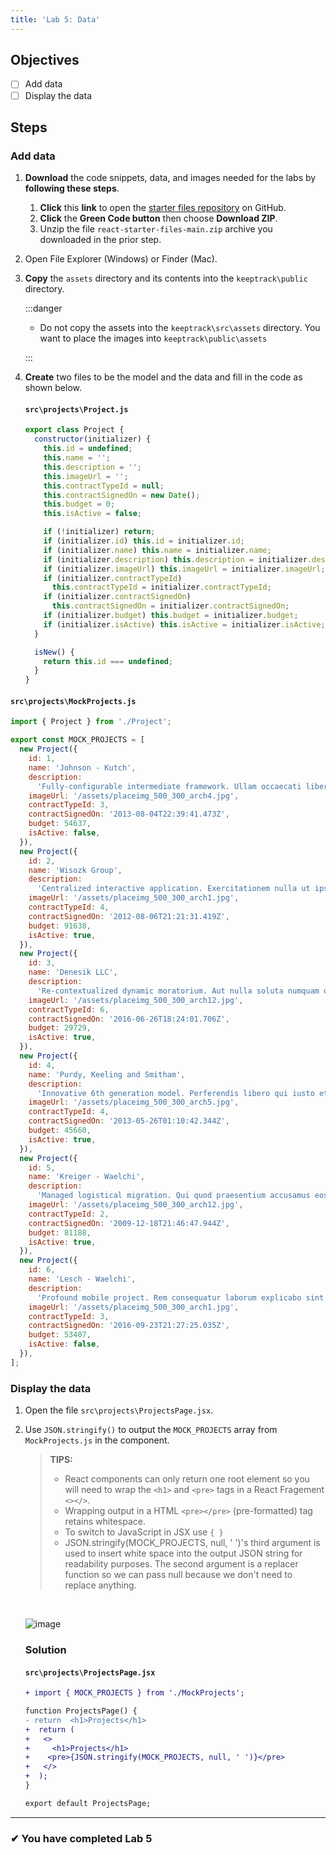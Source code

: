 ```yaml
---
title: 'Lab 5: Data'
---
```


## Objectives

- [ ] Add data
- [ ] Display the data

## Steps

### Add data

1. **Download** the code snippets, data, and images needed for the labs by **following these steps**.
   1. **Click** this **link** to open the [starter files repository](https://github.com/craigmckeachie/react-starter-files) on GitHub.
   2. **Click** the **Green Code button** then choose **Download ZIP**.
   3. Unzip the file `react-starter-files-main.zip` archive you downloaded in the prior step.
1. Open File Explorer (Windows) or Finder (Mac).
1. **Copy** the `assets` directory and its contents into the `keeptrack\public` directory.
   
   :::danger

   - Do not copy the assets into the `keeptrack\src\assets` directory. You want to place the images into `keeptrack\public\assets`
   
   :::
2. **Create** two files to be the model and the data and fill in the code as shown below.

   #### `src\projects\Project.js`

   ```jsx
   export class Project {
     constructor(initializer) {
       this.id = undefined;
       this.name = '';
       this.description = '';
       this.imageUrl = '';
       this.contractTypeId = null;
       this.contractSignedOn = new Date();
       this.budget = 0;
       this.isActive = false;

       if (!initializer) return;
       if (initializer.id) this.id = initializer.id;
       if (initializer.name) this.name = initializer.name;
       if (initializer.description) this.description = initializer.description;
       if (initializer.imageUrl) this.imageUrl = initializer.imageUrl;
       if (initializer.contractTypeId)
         this.contractTypeId = initializer.contractTypeId;
       if (initializer.contractSignedOn)
         this.contractSignedOn = initializer.contractSignedOn;
       if (initializer.budget) this.budget = initializer.budget;
       if (initializer.isActive) this.isActive = initializer.isActive;
     }

     isNew() {
       return this.id === undefined;
     }
   }
   ```

#### `src\projects\MockProjects.js`

```js
import { Project } from './Project';

export const MOCK_PROJECTS = [
  new Project({
    id: 1,
    name: 'Johnson - Kutch',
    description:
      'Fully-configurable intermediate framework. Ullam occaecati libero laudantium nihil voluptas omnis.',
    imageUrl: '/assets/placeimg_500_300_arch4.jpg',
    contractTypeId: 3,
    contractSignedOn: '2013-08-04T22:39:41.473Z',
    budget: 54637,
    isActive: false,
  }),
  new Project({
    id: 2,
    name: 'Wisozk Group',
    description:
      'Centralized interactive application. Exercitationem nulla ut ipsam vero quasi enim quos doloribus voluptatibus.',
    imageUrl: '/assets/placeimg_500_300_arch1.jpg',
    contractTypeId: 4,
    contractSignedOn: '2012-08-06T21:21:31.419Z',
    budget: 91638,
    isActive: true,
  }),
  new Project({
    id: 3,
    name: 'Denesik LLC',
    description:
      'Re-contextualized dynamic moratorium. Aut nulla soluta numquam qui dolor architecto et facere dolores.',
    imageUrl: '/assets/placeimg_500_300_arch12.jpg',
    contractTypeId: 6,
    contractSignedOn: '2016-06-26T18:24:01.706Z',
    budget: 29729,
    isActive: true,
  }),
  new Project({
    id: 4,
    name: 'Purdy, Keeling and Smitham',
    description:
      'Innovative 6th generation model. Perferendis libero qui iusto et ullam cum sint molestias vel.',
    imageUrl: '/assets/placeimg_500_300_arch5.jpg',
    contractTypeId: 4,
    contractSignedOn: '2013-05-26T01:10:42.344Z',
    budget: 45660,
    isActive: true,
  }),
  new Project({
    id: 5,
    name: 'Kreiger - Waelchi',
    description:
      'Managed logistical migration. Qui quod praesentium accusamus eos hic non error modi et.',
    imageUrl: '/assets/placeimg_500_300_arch12.jpg',
    contractTypeId: 2,
    contractSignedOn: '2009-12-18T21:46:47.944Z',
    budget: 81188,
    isActive: true,
  }),
  new Project({
    id: 6,
    name: 'Lesch - Waelchi',
    description:
      'Profound mobile project. Rem consequatur laborum explicabo sint odit et illo voluptas expedita.',
    imageUrl: '/assets/placeimg_500_300_arch1.jpg',
    contractTypeId: 3,
    contractSignedOn: '2016-09-23T21:27:25.035Z',
    budget: 53407,
    isActive: false,
  }),
];
```

### Display the data

1. Open the file `src\projects\ProjectsPage.jsx`.
2. Use `JSON.stringify()` to output the `MOCK_PROJECTS` array from `MockProjects.js` in the component.

   > **TIPS:**
   >
   > - React components can only return one root element so you will need to wrap the `<h1>` and `<pre>` tags in a React Fragement `<></>`.
   > - Wrapping output in a HTML `<pre></pre>` (pre-formatted) tag retains whitespace.
   > - To switch to JavaScript in JSX use `{ }`
   > - JSON.stringify(MOCK_PROJECTS, null, ' ')'s third argument is used to insert white space into the output JSON string for readability purposes.
   >   The second argument is a replacer function so we can pass null because we don't need to replace anything.

   <br/>

   ![image](https://user-images.githubusercontent.com/1474579/64889510-85efa380-d63b-11e9-8dc5-86f6dce8cec2.png)

   ### Solution

   #### `src\projects\ProjectsPage.jsx`

   ```diff
   + import { MOCK_PROJECTS } from './MockProjects';

   function ProjectsPage() {
   - return  <h1>Projects</h1>
   +  return (
   +   <>
   +     <h1>Projects</h1>
   +    <pre>{JSON.stringify(MOCK_PROJECTS, null, ' ')}</pre>
   +   </>
   +  );
   }

   export default ProjectsPage;
   ```

---

### &#10004; You have completed Lab 5
